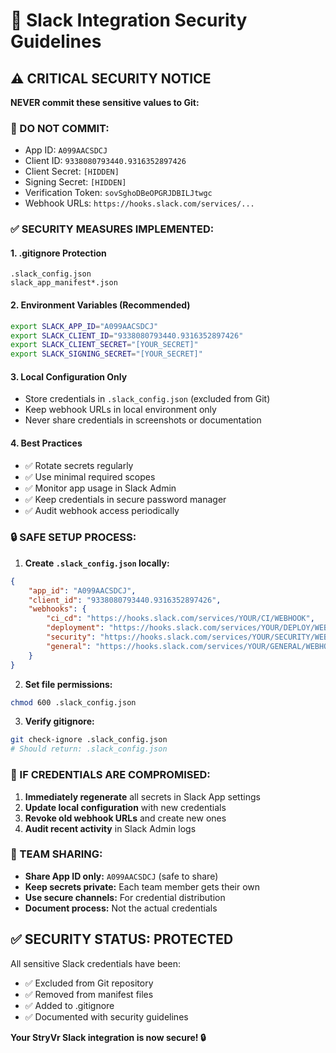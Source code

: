 # 🔐 Slack Integration Security Guidelines

## ⚠️ **CRITICAL SECURITY NOTICE**

**NEVER commit these sensitive values to Git:**

### **🚫 DO NOT COMMIT:**
- App ID: `A099AACSDCJ`
- Client ID: `9338080793440.9316352897426`
- Client Secret: `[HIDDEN]`
- Signing Secret: `[HIDDEN]`
- Verification Token: `sovSghoDBeOPGRJDBILJtwgc`
- Webhook URLs: `https://hooks.slack.com/services/...`

### **✅ SECURITY MEASURES IMPLEMENTED:**

#### **1. .gitignore Protection**
```
.slack_config.json
slack_app_manifest*.json
```

#### **2. Environment Variables (Recommended)**
```bash
export SLACK_APP_ID="A099AACSDCJ"
export SLACK_CLIENT_ID="9338080793440.9316352897426"
export SLACK_CLIENT_SECRET="[YOUR_SECRET]"
export SLACK_SIGNING_SECRET="[YOUR_SECRET]"
```

#### **3. Local Configuration Only**
- Store credentials in `.slack_config.json` (excluded from Git)
- Keep webhook URLs in local environment only
- Never share credentials in screenshots or documentation

#### **4. Best Practices**
- ✅ Rotate secrets regularly
- ✅ Use minimal required scopes
- ✅ Monitor app usage in Slack Admin
- ✅ Keep credentials in secure password manager
- ✅ Audit webhook access periodically

### **🔒 SAFE SETUP PROCESS:**

1. **Create `.slack_config.json` locally:**
```json
{
    "app_id": "A099AACSDCJ",
    "client_id": "9338080793440.9316352897426",
    "webhooks": {
        "ci_cd": "https://hooks.slack.com/services/YOUR/CI/WEBHOOK",
        "deployment": "https://hooks.slack.com/services/YOUR/DEPLOY/WEBHOOK",
        "security": "https://hooks.slack.com/services/YOUR/SECURITY/WEBHOOK",
        "general": "https://hooks.slack.com/services/YOUR/GENERAL/WEBHOOK"
    }
}
```

2. **Set file permissions:**
```bash
chmod 600 .slack_config.json
```

3. **Verify gitignore:**
```bash
git check-ignore .slack_config.json
# Should return: .slack_config.json
```

### **🚨 IF CREDENTIALS ARE COMPROMISED:**

1. **Immediately regenerate** all secrets in Slack App settings
2. **Update local configuration** with new credentials
3. **Revoke old webhook URLs** and create new ones
4. **Audit recent activity** in Slack Admin logs

### **📱 TEAM SHARING:**

- **Share App ID only:** `A099AACSDCJ` (safe to share)
- **Keep secrets private:** Each team member gets their own
- **Use secure channels:** For credential distribution
- **Document process:** Not the actual credentials

## ✅ **SECURITY STATUS: PROTECTED**

All sensitive Slack credentials have been:
- ✅ Excluded from Git repository
- ✅ Removed from manifest files
- ✅ Added to .gitignore
- ✅ Documented with security guidelines

**Your StryVr Slack integration is now secure! 🔒**